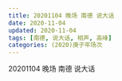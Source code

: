 ```yaml
---
title: 20201104 晚场 南德 说大话 
date: 2020-11-04
updated: 2020-11-04
tags: [南德, 说大话, 相声, 高峰] 
categories: (2020)庚子年场次
---
```

20201104 晚场 南德 说大话 



